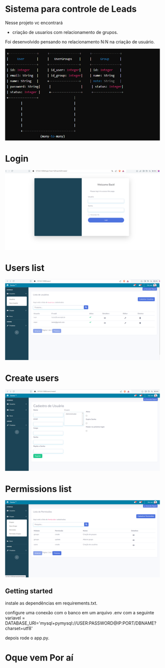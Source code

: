 # Sistema para controle de Leads


Nesse projeto vc encontrará 

 - criação de usuarios com relacionamento de grupos.

Foi desenvolvido pensando no relacionamento N:N na criação de usuário.

![alt text](/img/UML_user.png)

# Login

![alt text](/img/login.png)

# Users list

![alt text](/img/users.png)

# Create users

![alt text](/img/cad_user.png)

# Permissions list

![alt text](/img/permissions.png)

## Getting started

instale as dependências em requirements.txt.

configure uma conexão com o banco em um arquivo .env com a seguinte variavel = DATABASE_URI='mysql+pymysql://USER:PASSWORD@IP:PORT/DBNAME?charset=utf8'

depois rode o app.py.


# Oque vem Por aí

